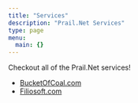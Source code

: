 ```yaml
---
title: "Services"
description: "Prail.Net Services"
type: page
menu:
  main: {}
---
```


Checkout all of the Prail.Net services!

- [BucketOfCoal.com](http://www.bucketofcoal.com)
- [Filiosoft.com](https://Filiosoft.com)